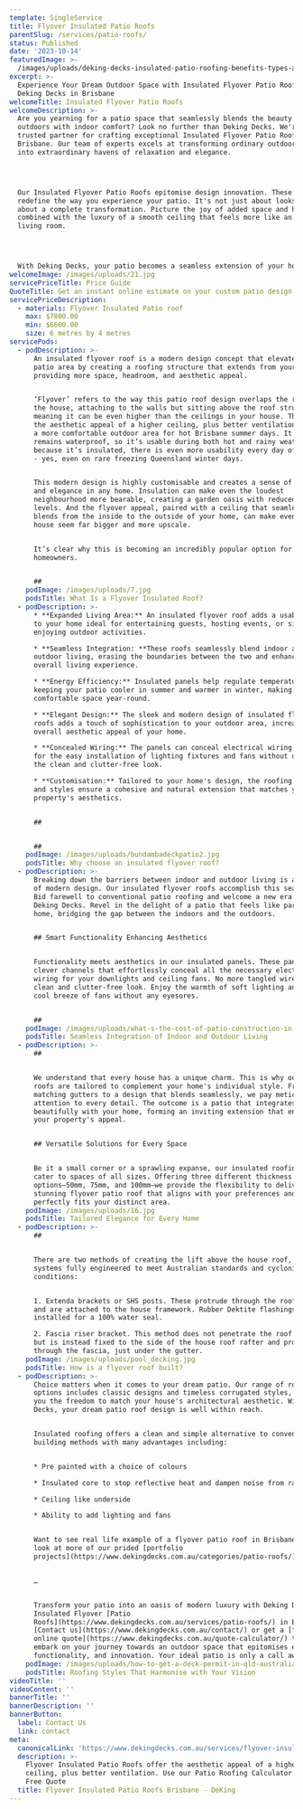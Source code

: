 ```yaml
---
template: SingleService
title: Flyover Insulated Patio Roofs
parentSlug: /services/patio-roofs/
status: Published
date: '2023-10-14'
featuredImage: >-
  /images/uploads/deking-decks-insulated-patio-roofing-benefits-types-and-materials.jpg
excerpt: >-
  Experience Your Dream Outdoor Space with Insulated Flyover Patio Roofs by
  Deking Decks in Brisbane
welcomeTitle: Insulated Flyover Patio Roofs
welcomeDescription: >-
  Are you yearning for a patio space that seamlessly blends the beauty of the
  outdoors with indoor comfort? Look no further than Deking Decks. We're your
  trusted partner for crafting exceptional Insulated Flyover Patio Roofs in
  Brisbane. Our team of experts excels at transforming ordinary outdoor spaces
  into extraordinary havens of relaxation and elegance.




  Our Insulated Flyover Patio Roofs epitomise design innovation. These roofs
  redefine the way you experience your patio. It's not just about looks—it's
  about a complete transformation. Picture the joy of added space and headroom
  combined with the luxury of a smooth ceiling that feels more like an indoor
  living room. 




  With Deking Decks, your patio becomes a seamless extension of your home.
welcomeImage: /images/uploads/21.jpg
servicePriceTitle: Price Guide
QuoteTitle: Get an instant online estimate on your custom patio design
servicePriceDescription:
  - materials: Flyover Insulated Patio roof
    max: $7800.00
    min: $6600.00
    size: 6 metres by 4 metres
servicePods:
  - podDescription: >-
      An insulated flyover roof is a modern design concept that elevates your
      patio area by creating a roofing structure that extends from your home,
      providing more space, headroom, and aesthetic appeal.


      ‘Flyover’ refers to the way this patio roof design overlaps the roof of
      the house, attaching to the walls but sitting above the roof structure,
      meaning it can be even higher than the ceilings in your house. This offers
      the aesthetic appeal of a higher ceiling, plus better ventilation, meaning
      a more comfortable outdoor area for hot Brisbane summer days. It also
      remains waterproof, so it’s usable during both hot and rainy weather. And,
      because it’s insulated, there is even more usability every day of the year
      - yes, even on rare freezing Queensland winter days. 


      This modern design is highly customisable and creates a sense of luxury
      and elegance in any home. Insulation can make even the loudest
      neighbourhood more bearable, creating a garden oasis with reduced noise
      levels. And the flyover appeal, paired with a ceiling that seamlessly
      blends from the inside to the outside of your home, can make even a small
      house seem far bigger and more upscale. 


      It’s clear why this is becoming an incredibly popular option for
      homeowners. 


      ##
    podImage: /images/uploads/7.jpg
    podsTitle: What Is a Flyover Insulated Roof?
  - podDescription: >-
      * **Expanded Living Area:** An insulated flyover roof adds a usable space
      to your home ideal for entertaining guests, hosting events, or simply
      enjoying outdoor activities.

      * **Seamless Integration: **These roofs seamlessly blend indoor and
      outdoor living, erasing the boundaries between the two and enhancing your
      overall living experience.

      * **Energy Efficiency:** Insulated panels help regulate temperature,
      keeping your patio cooler in summer and warmer in winter, making it a
      comfortable space year-round.

      * **Elegant Design:** The sleek and modern design of insulated flyover
      roofs adds a touch of sophistication to your outdoor area, increasing the
      overall aesthetic appeal of your home.

      * **Concealed Wiring:** The panels can conceal electrical wiring, allowing
      for the easy installation of lighting fixtures and fans without disrupting
      the clean and clutter-free look.

      * **Customisation:** Tailored to your home's design, the roofing options
      and styles ensure a cohesive and natural extension that matches your
      property's aesthetics.


      ## 


      ##
    podImage: /images/uploads/bundambadeckpatio2.jpg
    podsTitle: Why choose an insulated flyover roof?
  - podDescription: >-
      Breaking down the barriers between indoor and outdoor living is a hallmark
      of modern design. Our insulated flyover roofs accomplish this seamlessly.
      Bid farewell to conventional patio roofing and welcome a new era with
      Deking Decks. Revel in the delight of a patio that feels like part of your
      home, bridging the gap between the indoors and the outdoors.


      ## Smart Functionality Enhancing Aesthetics


      Functionality meets aesthetics in our insulated panels. These panels house
      clever channels that effortlessly conceal all the necessary electrical
      wiring for your downlights and ceiling fans. No more tangled wires, just a
      clean and clutter-free look. Enjoy the warmth of soft lighting and the
      cool breeze of fans without any eyesores.


      ##
    podImage: /images/uploads/what-s-the-cost-of-patio-construction-in-queensland.jpg
    podsTitle: Seamless Integration of Indoor and Outdoor Living
  - podDescription: >-
      ## 


      We understand that every house has a unique charm. This is why our flyover
      roofs are tailored to complement your home's individual style. From
      matching gutters to a design that blends seamlessly, we pay meticulous
      attention to every detail. The outcome is a patio that integrates
      beautifully with your home, forming an inviting extension that enhances
      your property's appeal.


      ## Versatile Solutions for Every Space


      Be it a small corner or a sprawling expanse, our insulated roofing panels
      cater to spaces of all sizes. Offering three different thickness
      options—50mm, 75mm, and 100mm—we provide the flexibility to deliver a
      stunning flyover patio roof that aligns with your preferences and
      perfectly fits your distinct area.
    podImage: /images/uploads/16.jpg
    podsTitle: Tailored Elegance for Every Home
  - podDescription: >-
      ## 


      There are two methods of creating the lift above the house roof, with both
      systems fully engineered to meet Australian standards and cyclonic
      conditions:


      1. Extenda brackets or SHS posts. These protrude through the roof surface
      and are attached to the house framework. Rubber Dektite flashings are then
      installed for a 100% water seal.

      2. Fascia riser bracket. This method does not penetrate the roof surface
      but is instead fixed to the side of the house roof rafter and protrudes
      through the fascia, just under the gutter.
    podImage: /images/uploads/pool_decking.jpg
    podsTitle: How is a flyover roof built?
  - podDescription: >-
      Choice matters when it comes to your dream patio. Our range of roofing
      options includes classic designs and timeless corrugated styles, granting
      you the freedom to match your house's architectural aesthetic. With Deking
      Decks, your dream patio roof design is well within reach.


      Insulated roofing offers a clean and simple alternative to conventional
      building methods with many advantages including:


      * Pre painted with a choice of colours

      * Insulated core to stop reflective heat and dampen noise from rain.

      * Ceiling like underside

      * Ability to add lighting and fans


      Want to see real life example of a flyover patio roof in Brisbane? Take a
      look at more of our prided [portfolio
      projects](https://www.dekingdecks.com.au/categories/patio-roofs/). 


      …


      Transform your patio into an oasis of modern luxury with Deking Decks'
      Insulated Flyover [Patio
      Roofs](https://www.dekingdecks.com.au/services/patio-roofs/) in Brisbane.
      [Contact us](https://www.dekingdecks.com.au/contact/) or get a [free
      online quote](https://www.dekingdecks.com.au/quote-calculator/) today to
      embark on your journey towards an outdoor space that epitomises elegance,
      functionality, and innovation. Your ideal patio is only a call away!
    podImage: /images/uploads/how-to-get-a-deck-permit-in-qld-australia.jpeg
    podsTitle: Roofing Styles That Harmonise with Your Vision
videoTitle: ''
videoContent: ''
bannerTitle: ''
bannerDescription: ''
bannerButton:
  label: Contact Us
  link: contact
meta:
  canonicalLink: 'https://www.dekingdecks.com.au/services/flyover-insulated-patio-roofs/'
  description: >-
    Flyover Insulated Patio Roofs offer the aesthetic appeal of a higher
    ceiling, plus better ventilation. Use our Patio Roofing Calculator for a
    Free Quote
  title: Flyover Insulated Patio Roofs Brisbane - DeKing
---
```


